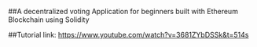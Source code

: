 ##A decentralized voting Application for beginners built with Ethereum Blockchain using Solidity

##Tutorial link:
https://www.youtube.com/watch?v=3681ZYbDSSk&t=514s
